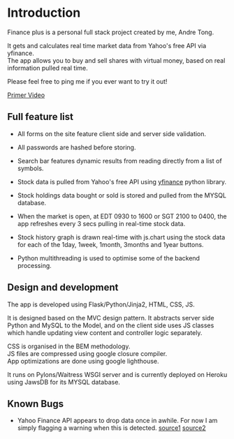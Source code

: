 # Introduction

Finance plus is a personal full stack project created by me, Andre Tong.

It gets and calculates real time market data from Yahoo's free API via yfinance.  
The app allows you to buy and sell shares with virtual money, based on real information pulled real time.  

Please feel free to ping me if you ever want to try it out!

[Primer Video](https://youtu.be/QBfx-Er88Kk)

## Full feature list

- All forms on the site feature client side and server side validation.  
- All passwords are hashed before storing.  

- Search bar features dynamic results from reading directly from a list of symbols.  

- Stock data is pulled from Yahoo's free API using [yfinance](https://pypi.org/project/yfinance/) python library.  
- Stock holdings data bought or sold is stored and pulled from the MYSQL database.  
- When the market is open, at EDT 0930 to 1600 or SGT 2100 to 0400, the app refreshes every 3 secs pulling in real-time stock data.  
- Stock history graph is drawn real-time with js.chart using the stock data for each of the 1day, 1week, 1month, 3months and 1year buttons.  

- Python multithreading is used to optimise some of the backend processing.

## Design and development
The app is developed using Flask/Python/Jinja2, HTML, CSS, JS.  

It is designed based on the MVC design pattern. It abstracts server side Python and MySQL to the Model, and on the client side uses JS classes which handle updating view content and controller logic separately.  

CSS is organised in the BEM methodology.  
JS files are compressed using google closure compiler.  
App optimizations are done using google lighthouse.  

It runs on Pylons/Waitress WSGI server and is currently deployed on Heroku using JawsDB for its MYSQL database.  

## Known Bugs
- Yahoo Finance API appears to drop data once in awhile. For now I am simply flagging a warning when this is detected. [source1](https://stackoverflow.com/questions/40111621/yahoo-finance-api-missing-data-for-certain-days) [source2](https://www.reddit.com/r/algotrading/comments/wzimgy/anyone_else_seeing_massive_chunks_of_data_missing/)
